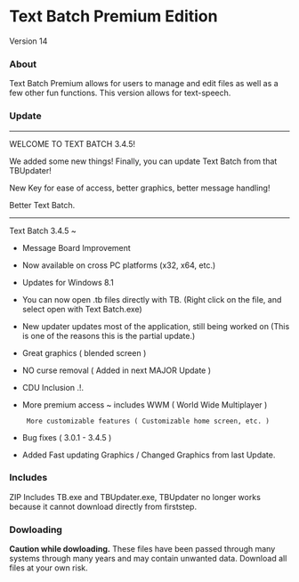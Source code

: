 # Text Batch Premium Edition

Version 14

### About

Text Batch Premium allows for users to manage and edit files as well as a few other fun functions.  This version allows for text-speech.

### Update

---

WELCOME TO TEXT BATCH 3.4.5!

We added some new things!  Finally, you can update Text Batch from that TBUpdater!

New Key for ease of access, better graphics, better message handling!

Better Text Batch.

---

Text Batch 3.4.5 ~ 

* Message Board Improvement

 * Now available on cross PC platforms (x32, x64, etc.)

 * Updates for Windows 8.1

 * You can now open .tb files directly with TB.  (Right click on the file, and select open with Text Batch.exe)

 * New updater updates most of the application, still being worked on (This is one of the reasons this is the partial update.)

 * Great graphics ( blended screen )

 * NO curse removal ( Added in next MAJOR Update )

 * CDU Inclusion .!.

 * More premium access ~ includes WWM ( World Wide Multiplayer )

        More customizable features ( Customizable home screen, etc. )

 * Bug fixes ( 3.0.1 - 3.4.5 )

 * Added Fast updating Graphics / Changed Graphics from last Update.

### Includes

ZIP Includes TB.exe and TBUpdater.exe, TBUpdater no longer works because it cannot download directly from firststep.

### Dowloading

**Caution while dowloading.** These files have been passed through many systems through many years and may contain unwanted data.  Download all files at your own risk.

